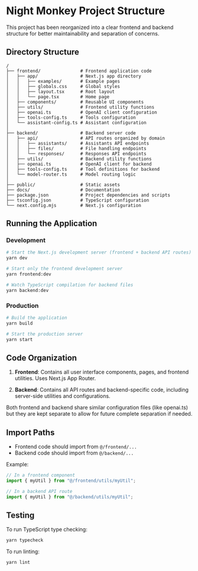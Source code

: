 # Night Monkey Project Structure

This project has been reorganized into a clear frontend and backend structure for better maintainability and separation of concerns.

## Directory Structure

```
/
├── frontend/               # Frontend application code
│   ├── app/                # Next.js app directory
│   │   ├── examples/       # Example pages
│   │   ├── globals.css     # Global styles
│   │   ├── layout.tsx      # Root layout
│   │   └── page.tsx        # Home page
│   ├── components/         # Reusable UI components
│   ├── utils/              # Frontend utility functions
│   ├── openai.ts           # OpenAI client configuration
│   ├── tools-config.ts     # Tools configuration
│   └── assistant-config.ts # Assistant configuration
│
├── backend/                # Backend server code
│   ├── api/                # API routes organized by domain
│   │   ├── assistants/     # Assistants API endpoints
│   │   ├── files/          # File handling endpoints
│   │   └── responses/      # Responses API endpoints
│   ├── utils/              # Backend utility functions
│   ├── openai.ts           # OpenAI client for backend
│   ├── tools-config.ts     # Tool definitions for backend
│   └── model-router.ts     # Model routing logic
│
├── public/                 # Static assets
├── docs/                   # Documentation
├── package.json            # Project dependencies and scripts
├── tsconfig.json           # TypeScript configuration
└── next.config.mjs         # Next.js configuration
```

## Running the Application

### Development

```bash
# Start the Next.js development server (frontend + backend API routes)
yarn dev

# Start only the frontend development server
yarn frontend:dev

# Watch TypeScript compilation for backend files
yarn backend:dev
```

### Production

```bash
# Build the application
yarn build

# Start the production server
yarn start
```

## Code Organization

1. **Frontend**: Contains all user interface components, pages, and frontend utilities. Uses Next.js App Router.

2. **Backend**: Contains all API routes and backend-specific code, including server-side utilities and configurations.

Both frontend and backend share similar configuration files (like openai.ts) but they are kept separate to allow for future complete separation if needed.

## Import Paths

- Frontend code should import from `@/frontend/...`
- Backend code should import from `@/backend/...`

Example:
```typescript
// In a frontend component
import { myUtil } from "@/frontend/utils/myUtil";

// In a backend API route
import { myUtil } from "@/backend/utils/myUtil";
```

## Testing

To run TypeScript type checking:
```bash
yarn typecheck
```

To run linting:
```bash
yarn lint
```